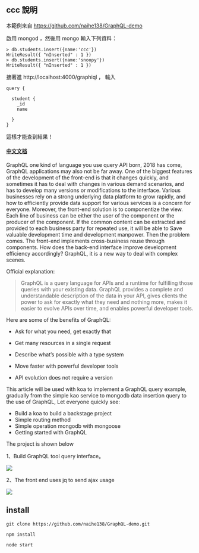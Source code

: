 ## ccc 說明

本範例來自 https://github.com/naihe138/GraphQL-demo


啟用 mongod ，然後用 mongo 輸入下列資料：

```
> db.students.insert({name:'ccc'})
WriteResult({ "nInserted" : 1 })
> db.students.insert({name:'snoopy'})
WriteResult({ "nInserted" : 1 })
```

接著進 http://localhost:4000/graphiql ， 輸入

```
query {

  student {
    _id
    name
    
  }
}
```

這樣才能查到結果！

#### [中文文档](./README-cn.md)


GraphQL one kind of language you use query API born, 2018 has come, GraphQL applications may also not be far away. One of the biggest features of the development of the front-end is that it changes quickly, and sometimes it has to deal with changes in various demand scenarios, and has to develop many versions or modifications to the interface. Various businesses rely on a strong underlying data platform to grow rapidly, and how to efficiently provide data support for various services is a concern for everyone. Moreover, the front-end solution is to componentize the view. Each line of business can be either the user of the component or the producer of the component. If the common content can be extracted and provided to each business party for repeated use, it will be able to Save valuable development time and development manpower. Then the problem comes. The front-end implements cross-business reuse through components. How does the back-end interface improve development efficiency accordingly? GraphQL, it is a new way to deal with complex scenes.

Official explanation:

>GraphQL is a query language for APIs and a runtime for fulfilling those queries with your existing data. GraphQL provides a complete and understandable description of the data in your API, gives clients the power to ask for exactly what they need and nothing more, makes it easier to evolve APIs over time, and enables powerful developer tools.

Here are some of the benefits of GraphQL:

* Ask for what you need, get exactly that

* Get many resources in a single request

* Describe what’s possible with a type system

* Move faster with powerful developer tools

* API evolution does not require a version


This article will be used with koa to implement a GraphQL query example, gradually from the simple kao service to mongodb data insertion query to the use of GraphQL,
Let everyone quickly see:

* Build a koa to build a backstage project
* Simple routing method
* Simple operation mongodb with mongoose
* Getting started with GraphQL

The project is shown below

1、Build GraphQL tool query interface。

![](https://user-gold-cdn.xitu.io/2018/1/2/160b58e712e0db1a?w=1173&h=855&f=gif&s=1376761)

2、The front end uses jq to send ajax usage


![](https://user-gold-cdn.xitu.io/2018/1/2/160b5927554c21cc?w=962&h=716&f=gif&s=2278918)


## install 

````
git clone https://github.com/naihe138/GraphQL-demo.git

npm install 

node start

````

